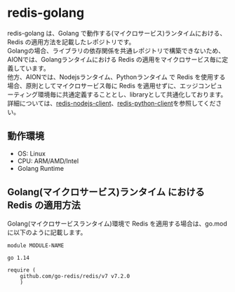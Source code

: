 # redis-golang
redis-golang は、Golang で動作する(マイクロサービス)ランタイムにおける、Redis の適用方法を記載したレポジトリです。  
Golangの場合、ライブラリの依存関係を共通レポジトリで構築できないため、AIONでは、Golangランタイムにおける Redis の適用をマイクロサービス毎に定義しています。  
他方、AIONでは、Nodejsランタイム、Pythonランタイム で Redis を使用する場合、原則としてマイクロサービス毎に Redis を適用せずに、エッジコンピューティング環境毎に共通定義することとし、libraryとして共通化しております。詳細については、[redis-nodejs-client](https://github.com/latonaio/redis-nodejs-client)、[redis-python-client](https://github.com/latonaio/redis-python-client)を参照してください。

## 動作環境

* OS: Linux  
* CPU: ARM/AMD/Intel  
* Golang Runtime  

## Golang(マイクロサービス)ランタイム における Redis の適用方法  

Golang(マイクロサービスランタイム)環境で Redis を適用する場合は、go.modに以下のように記載します。  

```
module MODULE-NAME

go 1.14

require (
	github.com/go-redis/redis/v7 v7.2.0
	)
```